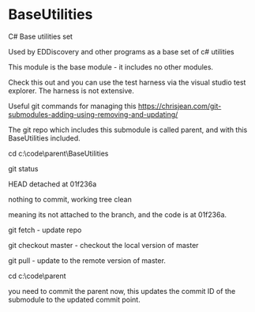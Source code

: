 # BaseUtilities
C# Base utilities set

Used by EDDiscovery and other programs as a base set of c# utilities

This module is the base module - it includes no other modules.

Check this out and you can use the test harness via the visual studio test explorer.  The harness is not extensive.

Useful git commands for managing this https://chrisjean.com/git-submodules-adding-using-removing-and-updating/

The git repo which includes this submodule is called parent, and with this BaseUtilities included.

cd c:\code\parent\BaseUtilities

git status

HEAD detached at 01f236a

nothing to commit, working tree clean

meaning its not attached to the branch, and the code is at 01f236a.

git fetch       - update repo

git checkout master - checkout the local version of master

git pull - update to the remote version of master.

cd c:\code\parent

you need to commit the parent now, this updates the commit ID of the submodule to the updated commit point.

